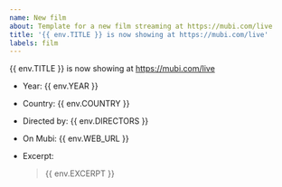 ```yaml
---
name: New film
about: Template for a new film streaming at https://mubi.com/live
title: '{{ env.TITLE }} is now showing at https://mubi.com/live'
labels: film
---
```

{{ env.TITLE }} is now showing at https://mubi.com/live

- Year: {{ env.YEAR }}
- Country: {{ env.COUNTRY }}
- Directed by: {{ env.DIRECTORS }}
- On Mubi: {{ env.WEB_URL }}
- Excerpt:

  > {{ env.EXCERPT }}
